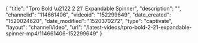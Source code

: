 {
    "title": "Tpro Bold \u2122 2 21' Expandable Spinner",
    "description": "",
    "channelid": "114661406",
    "videoid": "152299649",
    "date_created": "1520024620",
    "date_modified": "1520370272",
    "type": "captivate",
    "layout": "channelVideo",
    "url": "\/latest-videos\/tpro-bold-2-21-expandable-spinner-mp4\/114661406-152299649"
}